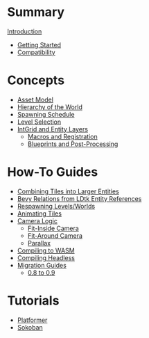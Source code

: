 # Summary

[Introduction](README.md)
- [Getting Started](getting-started.md)
- [Compatibility]()
# Concepts
- [Asset Model]()
- [Hierarchy of the World]()
- [Spawning Schedule]()
- [Level Selection]()
- [IntGrid and Entity Layers]()
  - [Macros and Registration]()
  - [Blueprints and Post-Processing]()
# How-To Guides
- [Combining Tiles into Larger Entities]()
- [Bevy Relations from LDtk Entity References]()
- [Respawning Levels/Worlds]()
- [Animating Tiles]()
- [Camera Logic]()
  - [Fit-Inside Camera]()
  - [Fit-Around Camera]()
  - [Parallax]()
- [Compiling to WASM]()
- [Compiling Headless]()
- [Migration Guides]()
  - [0.8 to 0.9]()
# Tutorials
- [Platformer]()
- [Sokoban]()
